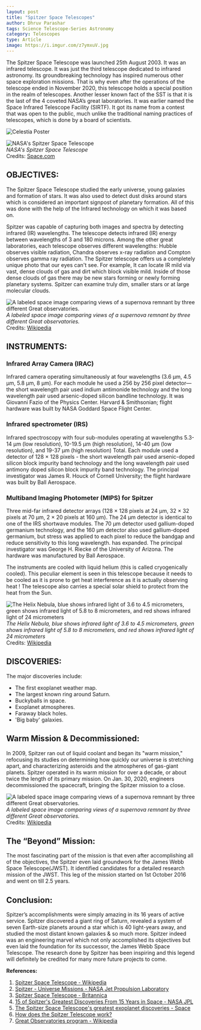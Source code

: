 ```yaml
---
layout: post
title: "Spitzer Space Telescopes"
author: Dhruv Parashar
tags: Science Telescope-Series Astronomy
category: Telescopes
type: Article
image: https://i.imgur.com/z7ymxuV.jpg
---
```



The Spitzer Space Telescope was launched 25th August 2003. It was an infrared telescope. It was just the third telescope dedicated to infrared astronomy. Its groundbreaking technology has inspired numerous other space exploration missions. That is why even after the operations of the telescope ended in November 2020, this telescope holds a special position in the realm of telescopes. Another lesser known fact of the SST is that it is the last of the 4 coveted NASA’s great laboratories. 
It was earlier named the Space Infrared Telescope Facility (SIRTF). It got its name from a contest that was open to the public, much unlike the traditional naming practices of telescopes, which is done by a board of scientists.

![Celestia Poster](https://i.imgur.com/k7WzWIR.png)

![NASA's Spitzer Space Telescope](https://i.imgur.com/TJxqpUR.png)\
*NASA's Spitzer Space Telescope*\
Credits: [Space.com](https://cdn.mos.cms.futurecdn.net/vcAQwA87eHZhhmZDFABzhM.png)


## OBJECTIVES:

The Spitzer Space Telescope studied the early universe, young galaxies and formation of stars. It was also used to detect dust disks around stars which is considered an important signpost of planetary formation. All of this was done with the help of the Infrared technology on which it was based on.

Spitzer was capable of capturing both images and spectra by detecting infrared (IR) wavelengths. The telescope detects infrared (IR) energy between wavelengths of 3 and 180 microns. Among the other great laboratories, each telescope observes different wavelengths: Hubble observes visible radiation, Chandra observes x-ray radiation and Compton observes gamma ray radiation. 
The Spitzer telescope offers us a completely unique photo that our eyes can't see. For example, It can locate IR mild via vast, dense clouds of gas and dirt which block visible mild. Inside of those dense clouds of gas there may be new stars forming or newly forming planetary systems. Spitzer can examine truly dim, smaller stars or at large molecular clouds.

![A labeled space image comparing views of a supernova remnant by three different Great observatories.](https://i.imgur.com/rH0GpiY.jpg)\
*A labeled space image comparing views of a supernova remnant by three different Great observatories.*\
Credits: [Wikipedia](https://en.wikipedia.org/wiki/Great_Observatories_program#/media/File:Ssc2004-15b.jpg)

## INSTRUMENTS:

### Infrared Array Camera (IRAC)
Infrared camera operating simultaneously at four wavelengths (3.6 μm, 4.5 μm, 5.8 μm, 8 μm). For each module he used a 256 by 256 pixel detector—the short wavelength pair used indium antimonide technology and the long wavelength pair used arsenic-doped silicon bandline technology. It was Giovanni Fazio of the Physics Center. Harvard & Smithsonian; flight hardware was built by NASA Goddard Space Flight Center.

### Infrared spectrometer (IRS)
Infrared spectroscopy with four sub-modules operating at wavelengths 5.3-14 μm (low resolution), 10-19.5 μm (high resolution), 14-40 μm (low resolution), and 19-37 μm (high resolution) Total. Each module used a detector of 128 × 128 pixels - the short wavelength pair used arsenic-doped silicon block impurity band technology and the long wavelength pair used antimony doped silicon block impurity band technology. The principal investigator was James R. Houck of Cornell University; the flight hardware was built by Ball Aerospace.

### Multiband Imaging Photometer (MIPS) for Spitzer
Three mid-far infrared detector arrays (128 × 128 pixels at 24 µm, 32 × 32 pixels at 70 µm, 2 × 20 pixels at 160 µm). The 24 μm detector is identical to one of the IRS shortwave modules. The 70 μm detector used gallium-doped germanium technology, and the 160 μm detector also used gallium-doped germanium, but stress was applied to each pixel to reduce the bandgap and reduce sensitivity to this long wavelength. has expanded. The principal investigator was George H. Riecke of the University of Arizona. The hardware was manufactured by Ball Aerospace.

The instruments are cooled with liquid helium (this is called cryogenically cooled). This peculiar element is seen in this telescope because it needs to be cooled as it is prone to get heat interference as it is actually observing heat ! The telescope also carries a special solar shield to protect from the heat  from the Sun. 

![The Helix Nebula, blue shows infrared light of 3.6 to  4.5 micrometers, green shows infrared light of 5.8 to 8 micrometers, and red shows infrared light of 24 micrometers](https://i.imgur.com/Q8mW8JK.jpg)\
*The Helix Nebula, blue shows infrared light of 3.6 to  4.5 micrometers, green shows infrared light of 5.8 to 8 micrometers, and red shows infrared light of 24 micrometers*\
Credits: [Wikipedia](https://en.wikipedia.org/wiki/Spitzer_Space_Telescope#/media/File:Comets_Kick_up_Dust_in_Helix_Nebula_(PIA09178).jpg)




## DISCOVERIES:

The major discoveries include:
- The first exoplanet weather map.
- The largest known ring around Saturn.
- Buckyballs in space.
- Exoplanet atmospheres.
- Faraway black holes.
- 'Big baby' galaxies.


## Warm Mission & Decommissioned:
In 2009, Spitzer ran out of liquid coolant and began its "warm mission," refocusing its studies on determining how quickly our universe is stretching apart, and characterizing asteroids and the atmospheres of gas-giant planets. Spitzer operated in its warm mission for over a decade, or about twice the length of its primary mission. On Jan. 30, 2020, engineers decommissioned the spacecraft, bringing the Spitzer mission to a close.

![A labeled space image comparing views of a supernova remnant by three different Great observatories.](https://i.imgur.com/DDBUq0i.jpg)\
*A labeled space image comparing views of a supernova remnant by three different Great observatories.*\
Credits: [Wikipedia](https://en.wikipedia.org/wiki/Spitzer_Space_Telescope#/media/File:Dark_Globule_in_IC_1396_(crop).jpg)

## The “Beyond” Mission:
The most fascinating part of the mission is that even after accomplishing all of the objectives, the Spitzer even laid groundwork for the James Webb Space Telescope(JWST). It identified candidates for a detailed research mission of the JWST.
This leg of the mission started on 1st October 2016 and went on till 2.5 years.

## Conclusion:
Spitzer’s accomplishments were simply amazing in its 16 years of active service. Spitzer discovered a giant ring of Saturn, revealed a system of seven Earth-size planets around a star which is 40 light-years away, and studied the most distant known galaxies & so much more. Spitzer indeed was an engineering marvel which not only accomplished its objectives but even laid the foundation for its successor, the James Webb Space Telescope. The research done by Spitzer has been inspiring and this legend will definitely be credited for many more future projects to come.


**References:**

1. [Spitzer Space Telescope - Wikipedia](https://en.wikipedia.org/wiki/Spitzer_Space_Telescope)
2. [Spitzer - Universe Missions - NASA Jet Propulsion Laboratory](https://www.jpl.nasa.gov/missions/spitzer-space-telescope)
3. [Spitzer Space Telescope - Britannica](https://www.britannica.com/topic/Spitzer-Space-Telescope)
4. [15 of Spitzer's Greatest Discoveries From 15 Years in Space - NASA JPL](https://www.jpl.nasa.gov/news/15-of-spitzers-greatest-discoveries-from-15-years-in-space)
5. [The Spitzer Space Telescope's greatest exoplanet discoveries - Space](https://www.space.com/spitzer-space-telescope-greatest-exoplanet-discoveries.html)
6. [How does the Spitzer Telescope work?](https://coolwiki.ipac.caltech.edu/index.php/How_does_the_Spitzer_Telescope_work%3F)
7. [Great Observatories program - Wikipedia](https://en.wikipedia.org/wiki/Great_Observatories_program)